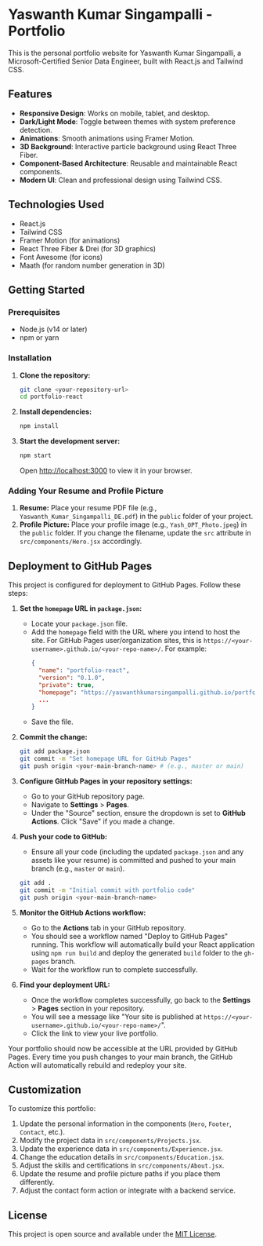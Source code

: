 # Yaswanth Kumar Singampalli - Portfolio 

This is the personal portfolio website for Yaswanth Kumar Singampalli, a Microsoft-Certified Senior Data Engineer, built with React.js and Tailwind CSS.

## Features

- **Responsive Design**: Works on mobile, tablet, and desktop.
- **Dark/Light Mode**: Toggle between themes with system preference detection.
- **Animations**: Smooth animations using Framer Motion.
- **3D Background**: Interactive particle background using React Three Fiber.
- **Component-Based Architecture**: Reusable and maintainable React components.
- **Modern UI**: Clean and professional design using Tailwind CSS.

## Technologies Used

- React.js
- Tailwind CSS
- Framer Motion (for animations)
- React Three Fiber & Drei (for 3D graphics)
- Font Awesome (for icons)
- Maath (for random number generation in 3D)

## Getting Started

### Prerequisites

- Node.js (v14 or later)
- npm or yarn

### Installation

1.  **Clone the repository:**
    ```bash
    git clone <your-repository-url>
    cd portfolio-react
    ```

2.  **Install dependencies:**
    ```bash
    npm install
    ```

3.  **Start the development server:**
    ```bash
    npm start
    ```
    Open [http://localhost:3000](http://localhost:3000) to view it in your browser.

### Adding Your Resume and Profile Picture

1.  **Resume:** Place your resume PDF file (e.g., `Yaswanth_Kumar_Singampalli_DE.pdf`) in the `public` folder of your project.
2.  **Profile Picture:** Place your profile image (e.g., `Yash_OPT_Photo.jpeg`) in the `public` folder. If you change the filename, update the `src` attribute in `src/components/Hero.jsx` accordingly.

## Deployment to GitHub Pages

This project is configured for deployment to GitHub Pages. Follow these steps:

1.  **Set the `homepage` URL in `package.json`:**
    *   Locate your `package.json` file.
    *   Add the `homepage` field with the URL where you intend to host the site. For GitHub Pages user/organization sites, this is `https://<your-username>.github.io/<your-repo-name>/`. For example:
        ```json
        {
          "name": "portfolio-react",
          "version": "0.1.0",
          "private": true,
          "homepage": "https://yaswanthkumarsingampalli.github.io/portfolio_yaswanth/", // Add this line
          ...
        }
        ```
    *   Save the file.

2.  **Commit the change:**
    ```bash
    git add package.json
    git commit -m "Set homepage URL for GitHub Pages"
    git push origin <your-main-branch-name> # (e.g., master or main)
    ```

3.  **Configure GitHub Pages in your repository settings:**
    *   Go to your GitHub repository page.
    *   Navigate to **Settings** > **Pages**.
    *   Under the "Source" section, ensure the dropdown is set to **GitHub Actions**. Click "Save" if you made a change.

4.  **Push your code to GitHub:**
    *   Ensure all your code (including the updated `package.json` and any assets like your resume) is committed and pushed to your main branch (e.g., `master` or `main`).
    ```bash
    git add .
    git commit -m "Initial commit with portfolio code"
    git push origin <your-main-branch-name>
    ```

5.  **Monitor the GitHub Actions workflow:**
    *   Go to the **Actions** tab in your GitHub repository.
    *   You should see a workflow named "Deploy to GitHub Pages" running. This workflow will automatically build your React application using `npm run build` and deploy the generated `build` folder to the `gh-pages` branch.
    *   Wait for the workflow run to complete successfully.

6.  **Find your deployment URL:**
    *   Once the workflow completes successfully, go back to the **Settings** > **Pages** section in your repository.
    *   You will see a message like "Your site is published at `https://<your-username>.github.io/<your-repo-name>/`".
    *   Click the link to view your live portfolio.

Your portfolio should now be accessible at the URL provided by GitHub Pages. Every time you push changes to your main branch, the GitHub Action will automatically rebuild and redeploy your site.

## Customization

To customize this portfolio:

1.  Update the personal information in the components (`Hero`, `Footer`, `Contact`, etc.).
2.  Modify the project data in `src/components/Projects.jsx`.
3.  Update the experience data in `src/components/Experience.jsx`.
4.  Change the education details in `src/components/Education.jsx`.
5.  Adjust the skills and certifications in `src/components/About.jsx`.
6.  Update the resume and profile picture paths if you place them differently.
7.  Adjust the contact form action or integrate with a backend service.

## License

This project is open source and available under the [MIT License](LICENSE).
